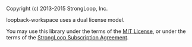 Copyright (c) 2013-2015 StrongLoop, Inc.

loopback-workspace uses a dual license model.

You may use this library under the terms of the [MIT License][],
or under the terms of the [StrongLoop Subscription Agreement][].

[MIT License]: http://opensource.org/licenses/MIT
[StrongLoop Subscription Agreement]: http://strongloop.com/license
